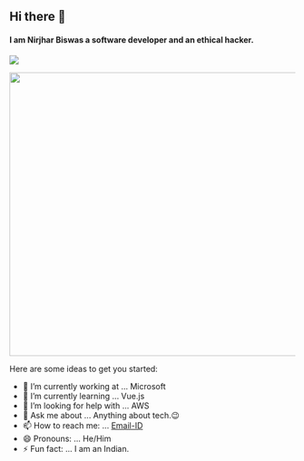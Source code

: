 ##                     Hi there 👋
#### I am Nirjhar Biswas a software developer and an ethical hacker.
<img src="https://img.shields.io/twitter/url?style=social&url=https://twitter.com/@NirjharBiswas5">
<p><img align="center" src="https://c.tenor.com/qJ5evVs-_uUAAAAC/coding.gif" width="1000" height="500" /></p>

Here are some ideas to get you started:

- 🔭 I’m currently working at ... Microsoft 
- 🌱 I’m currently learning ... Vue.js
- 🤔 I’m looking for help with ... AWS
- 💬 Ask me about ... Anything about tech.😉
- 📫 How to reach me: ... [Email-ID](nirjharbiswas2004@gmail.com)
- 😄 Pronouns: ... He/Him
- ⚡ Fun fact: ... I am an Indian.

